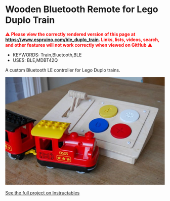 <!--- Copyright (c) 2019 Gordon Williams, Pur3 Ltd. See the file LICENSE for copying permission. -->
Wooden Bluetooth Remote for Lego Duplo Train
=============================================

<span style="color:red">:warning: **Please view the correctly rendered version of this page at https://www.espruino.com/ble_duplo_train. Links, lists, videos, search, and other features will not work correctly when viewed on GitHub** :warning:</span>

* KEYWORDS: Train,Bluetooth,BLE
* USES: BLE,MDBT42Q

A custom Bluetooth LE controller for Lego Duplo trains.

![](ble_duplo_train.jpg)

[See the full project on Instructables](https://www.instructables.com/id/Wooden-Bluetooth-Remote-for-Lego-Duplo-Train)
